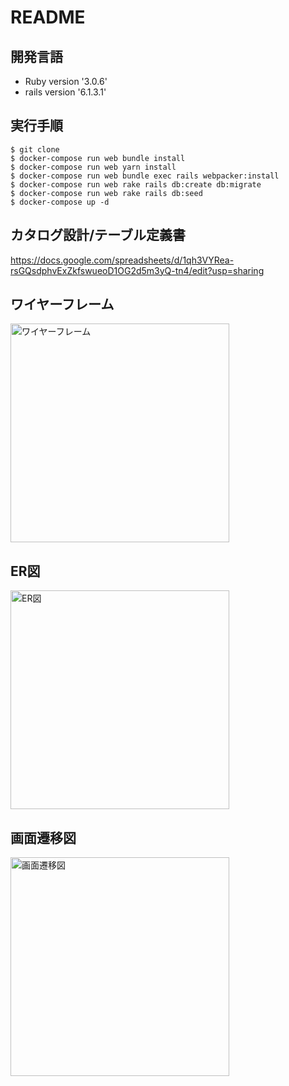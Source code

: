 # README

## 開発言語
- Ruby version '3.0.6'
- rails version '6.1.3.1'

## 実行手順
```
$ git clone
$ docker-compose run web bundle install
$ docker-compose run web yarn install
$ docker-compose run web bundle exec rails webpacker:install
$ docker-compose run web rake rails db:create db:migrate
$ docker-compose run web rake rails db:seed
$ docker-compose up -d
```

## カタログ設計/テーブル定義書
https://docs.google.com/spreadsheets/d/1qh3VYRea-rsGQsdphvExZkfswueoD1OG2d5m3yQ-tn4/edit?usp=sharing

## ワイヤーフレーム
<img src="doc/wireframe_image.drawio.svg" alt="ワイヤーフレーム" width='350px'>

## ER図
<img src="doc/er_image.drawio.svg" alt="ER図" width='350px'>

## 画面遷移図
<img src="doc/sf_image.drawio.svg" alt="画面遷移図" width='350px'>